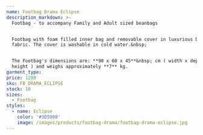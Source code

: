 ```yaml
---
name: Footbag Drama Eclipse
description_markdown: >-
  Footbag - to accompany Family and Adult sized beanbags


  Footbag with foam filled inner bag and removable cover in luxurious Drama
  fabric. The cover is washable in cold water.&nbsp;


  The Footbag's dimensions are: **90 x 60 x 45**&nbsp; cm ( width x depth x
  height ) and weighs approximately **7** kg.
garment_type:
price: 1280
sku: FB_DRAMA_ECLIPSE
stock: 10
sizes:
  - Footbag
styles:
  - name: Eclipse
    color: '#3D5980'
    image: /images/products/footbag-drama/footbag-drama-eclipse.jpg
---
```

